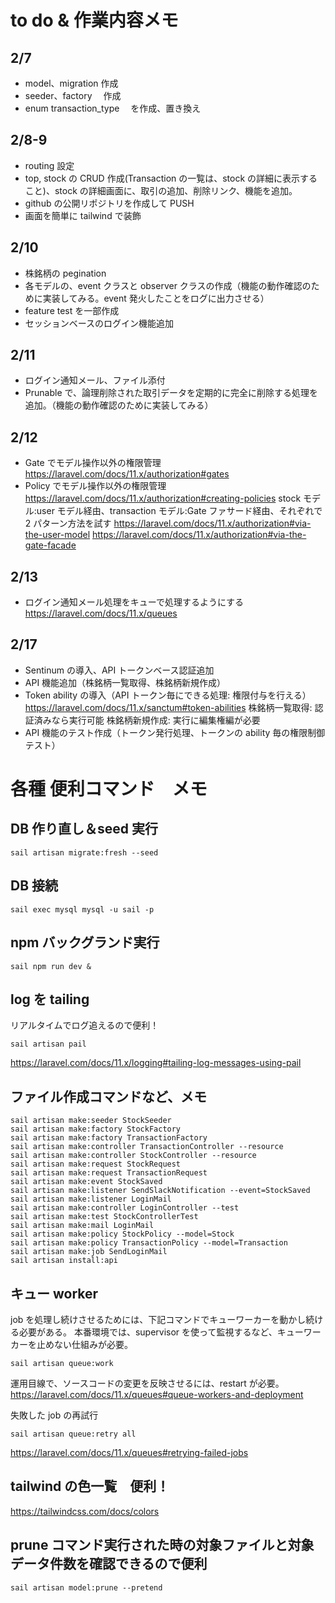 # to do & 作業内容メモ

## 2/7

-   model、migration 作成
-   seeder、factory 　作成
-   enum transaction_type 　を作成、置き換え

## 2/8-9

-   routing 設定
-   top, stock の CRUD 作成(Transaction の一覧は、stock の詳細に表示すること)、stock の詳細画面に、取引の追加、削除リンク、機能を追加。
-   github の公開リポジトリを作成して PUSH
-   画面を簡単に tailwind で装飾

## 2/10

-   株銘柄の pegination
-   各モデルの、event クラスと observer クラスの作成（機能の動作確認のために実装してみる。event 発火したことをログに出力させる）
-   feature test を一部作成
-   セッションベースのログイン機能追加

## 2/11

-   ログイン通知メール、ファイル添付
-   Prunable で、論理削除された取引データを定期的に完全に削除する処理を追加。（機能の動作確認のために実装してみる）

## 2/12

-   Gate でモデル操作以外の権限管理
    https://laravel.com/docs/11.x/authorization#gates
-   Policy でモデル操作以外の権限管理
    https://laravel.com/docs/11.x/authorization#creating-policies
    stock モデル:user モデル経由、transaction モデル:Gate ファサード経由、それぞれで 2 パターン方法を試す
    https://laravel.com/docs/11.x/authorization#via-the-user-model
    https://laravel.com/docs/11.x/authorization#via-the-gate-facade

## 2/13

-   ログイン通知メール処理をキューで処理するようにする
    https://laravel.com/docs/11.x/queues

## 2/17

-   Sentinum の導入、API トークンベース認証追加
-   API 機能追加（株銘柄一覧取得、株銘柄新規作成）
-   Token ability の導入（API トークン毎にできる処理: 権限付与を行える）
    https://laravel.com/docs/11.x/sanctum#token-abilities
    株銘柄一覧取得: 認証済みなら実行可能
    株銘柄新規作成: 実行に編集権編が必要
-   API 機能のテスト作成（トークン発行処理、トークンの ability 毎の権限制御テスト）

# 各種 便利コマンド　メモ

## DB 作り直し＆seed 実行

```
sail artisan migrate:fresh --seed
```

## DB 接続

```
sail exec mysql mysql -u sail -p
```

## npm バックグランド実行

```
sail npm run dev &
```

## log を tailing

リアルタイムでログ追えるので便利！

```
sail artisan pail
```

https://laravel.com/docs/11.x/logging#tailing-log-messages-using-pail

## ファイル作成コマンドなど、メモ

```
sail artisan make:seeder StockSeeder
sail artisan make:factory StockFactory
sail artisan make:factory TransactionFactory
sail artisan make:controller TransactionController --resource
sail artisan make:controller StockController --resource
sail artisan make:request StockRequest
sail artisan make:request TransactionRequest
sail artisan make:event StockSaved
sail artisan make:listener SendSlackNotification --event=StockSaved
sail artisan make:listener LoginMail
sail artisan make:controller LoginController --test
sail artisan make:test StockControllerTest
sail artisan make:mail LoginMail
sail artisan make:policy StockPolicy --model=Stock
sail artisan make:policy TransactionPolicy --model=Transaction
sail artisan make:job SendLoginMail
sail artisan install:api
```

## キュー worker

job を処理し続けさせるためには、下記コマンドでキューワーカーを動かし続ける必要がある。
本番環境では、supervisor を使って監視するなど、キューワーカーを止めない仕組みが必要。

```
sail artisan queue:work
```

運用目線で、ソースコードの変更を反映させるには、restart が必要。
https://laravel.com/docs/11.x/queues#queue-workers-and-deployment

失敗した job の再試行

```
sail artisan queue:retry all
```

https://laravel.com/docs/11.x/queues#retrying-failed-jobs

## tailwind の色一覧　便利！

https://tailwindcss.com/docs/colors

## prune コマンド実行された時の対象ファイルと対象データ件数を確認できるので便利

```
sail artisan model:prune --pretend
```
